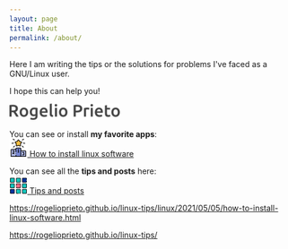 ```yaml
---
layout: page
title: About
permalink: /about/
---
```



Here I am writing the tips or the solutions for problems I've faced as a GNU/Linux user.

I hope this can help you!


![](https://raw.githubusercontent.com/rogelioprieto/linux-tips/master/assets/images/about-firma-Rogelio-Prieto.png)

You can see or install **my favorite apps**:\
[![winner-icon](https://raw.githubusercontent.com/rogelioprieto/linux-tips/master/assets/icons/winner-32px.png) How to install linux software](https://rogelioprieto.github.io/linux-tips/linux/2021/05/05/how-to-install-linux-software.html)




You can see all the **tips and posts** here:\
[![apps-icon](https://raw.githubusercontent.com/rogelioprieto/linux-tips/master/assets/icons/menu-32px.png) Tips and posts](https://rogelioprieto.github.io/linux-tips/)



<https://rogelioprieto.github.io/linux-tips/linux/2021/05/05/how-to-install-linux-software.html>

<https://rogelioprieto.github.io/linux-tips/>
